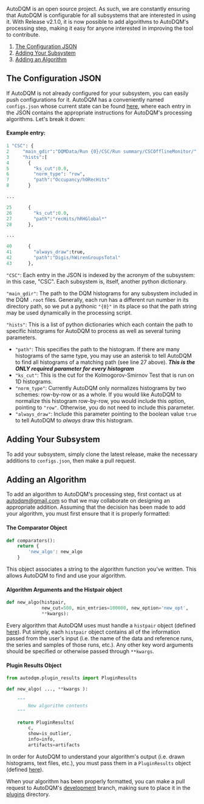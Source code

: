 AutoDQM is an open source project. As such, we are constantly ensuring that AutoDQM is configurable for all subsystems that are interested in using it. With Release v2.1.0, it is now possible to add algorithms to AutoDQM's processing step, making it easy for anyone interested in improving the tool to contribute.
1. [The Configuration JSON](https://github.com/jkguiang/AutoDQM/wiki/Configuration#the-configuration-json)
2. [Adding Your Subsystem](https://github.com/jkguiang/AutoDQM/wiki/Configuration#adding-your-subsystem)
3. [Adding an Algorithm](https://github.com/jkguiang/AutoDQM/wiki/Configuration#adding-an-algorithm)

## The Configuration JSON
If AutoDQM is not already configured for your subsystem, you can easily push configurations for it. AutoDQM has a conveniently named `configs.json` whose current state can be found [here](https://github.com/jkguiang/AutoDQM/blob/release-v2.0.0/configs.json), where each entry in the JSON contains the appropriate instructions for AutoDQM's processing algorithms. Let's break it down:

#### Example entry:
```python
1 "CSC": {
2     "main_gdir":"DQMData/Run {0}/CSC/Run summary/CSCOfflineMonitor/",
3     "hists":[
4       {
5         "ks_cut":0.0,
6         "norm_type": "row",
7         "path":"Occupancy/hORecHits"
8       }

...

25      {
26        "ks_cut":0.0,
27        "path":"recHits/hRHGlobal*"
28      },

...

40      {
41        "always_draw":true,
42        "path":"Digis/hWirenGroupsTotal"
43      },
```
`"CSC"`: Each entry in the JSON is indexed by the acronym of the subsystem: in this case, "CSC". Each subsystem is, itself, another python dictionary.

`"main_gdir"`: The path to the DQM histograms for any subsystem included in the DQM `.root` files. Generally, each run has a different run number in its directory path, so we put a pythonic `"{0}"` in its place so that the path string may be used dynamically in the processing script.

`"hists"`: This is a list of python dictionaries which each contain the path to specific histograms for AutoDQM to process as well as several tuning parameters.

   - `"path"`: This specifies the path to the histogram. If there are many histograms of the same type, you may use an asterisk to tell AutoDQM to find all histograms of a matching path (see line 27 above). **_This is the ONLY required parameter for every histogram_**
   - `"ks_cut"`: This is the cut for the Kolmogorov-Smirnov Test that is run on 1D histograms.
   - `"norm_type"`: Currently AutoDQM only normalizes histograms by two schemes: row-by-row or as a whole. If you would like AutoDQM to normalize this histogram row-by-row, you would include this option, pointing to `"row"`. Otherwise, you do not need to include this parameter.
   - `"always_draw"`: Include this parameter pointing to the boolean value `true` to tell AutoDQM to _always_ draw this histogram.

## Adding Your Subsystem
To add your subsystem, simply clone the latest release, make the necessary additions to `configs.json`, then make a pull request.

## Adding an Algorithm
To add an algorithm to AutoDQM's processing step, first contact us at autodqm@gmail.com so that we may collaborate on designing an appropriate addition. Assuming that the decision has been made to add your algorithm, you must first ensure that it is properly formatted:
#### The Comparator Object
```python
def comparators():
    return {
        'new_algo': new_algo
    }
```
This object associates a string to the algorithm function you've written. This allows AutoDQM to find and use your algorithm.

#### Algorithm Arguments and the Histpair object
```python
def new_algo(histpair,
             new_cut=500, min_entries=100000, new_option='new_opt',
             **kwargs):
```
Every algorithm that AutoDQM uses must handle a `histpair` object (defined [here](https://github.com/jkguiang/AutoDQM/blob/release-v2.1.0/autodqm/histpair.py)). Put simply, each `histpair` object contains all of the information passed from the user's input (i.e. the name of the data and reference runs, the series and samples of those runs, etc.). Any other key word arguments should be specified or otherwise passed through `**kwargs`.

#### Plugin Results Object
```python
from autodqm.plugin_results import PluginResults

def new_algo( ..., **kwargs ):

    """
        New algorithm contents
    """

    return PluginResults(
        c,
        show=is_outlier,
        info=info,
        artifacts=artifacts
```
In order for AutoDQM to understand your algorithm's output (i.e. drawn histograms, text files, etc.), you must pass them in a `PluginResults` object (defined [here](https://github.com/jkguiang/AutoDQM/blob/release-v2.1.0/autodqm/plugin_results.py)).

When your algorithm has been properly formatted, you can make a pull request to AutoDQM's [development](https://github.com/jkguiang/AutoDQM/tree/develop-lxplus) branch, making sure to place it in the [plugins](https://github.com/jkguiang/AutoDQM/tree/develop-lxplus/plugins) directory.

